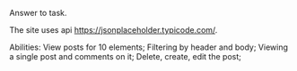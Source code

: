  Answer to task.

The site uses api https://jsonplaceholder.typicode.com/.

Abilities:
  View posts for 10 elements;
  Filtering by header and body;
  Viewing a single post and comments on it;
  Delete, create, edit the post;
